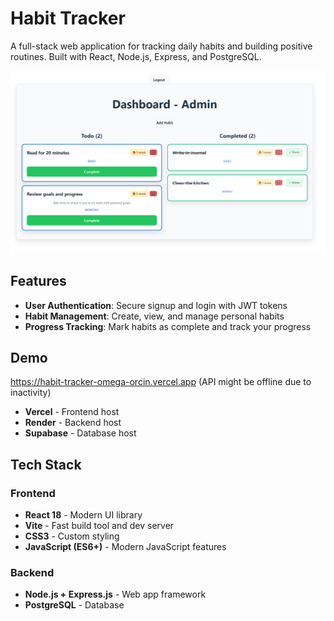 # Habit Tracker

A full-stack web application for tracking daily habits and building positive routines. Built with React, Node.js, Express, and PostgreSQL.

![](https://github.com/TrymYlvisaker/Habit-Tracker/blob/main/image/example.png)


## Features

- **User Authentication**: Secure signup and login with JWT tokens
- **Habit Management**: Create, view, and manage personal habits
- **Progress Tracking**: Mark habits as complete and track your progress

## Demo

https://habit-tracker-omega-orcin.vercel.app (API might be offline due to inactivity)

- **Vercel** - Frontend host
- **Render** - Backend host
- **Supabase** - Database host


## Tech Stack

### Frontend
- **React 18** - Modern UI library
- **Vite** - Fast build tool and dev server
- **CSS3** - Custom styling
- **JavaScript (ES6+)** - Modern JavaScript features

### Backend
- **Node.js + Express.js** - Web app framework
- **PostgreSQL** - Database
